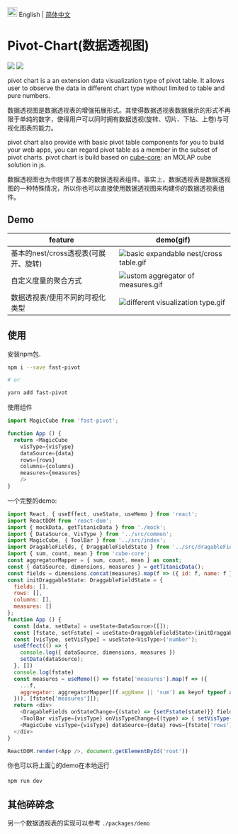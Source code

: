 <img src="https://ch-resources.oss-cn-shanghai.aliyuncs.com/images/lang-icons/icon128px.png" width="22px" /> English | [简体中文](./README.zh-CN.md)

# Pivot-Chart(数据透视图)
![](https://img.shields.io/npm/v/pivot-chart)
![](https://img.shields.io/github/license/ObservedObserver/pivot-chart)

pivot chart is a an extension data visualization type of pivot table. It allows user to observe the data in different chart type without limited to table and pure numbers.

数据透视图是数据透视表的增强拓展形式。其使得数据透视表数据展示的形式不再限于单纯的数字，使得用户可以同时拥有数据透视(旋转、切片、下钻、上卷)与可视化图表的能力。

pivot chart also provide with basic pivot table components for you to build your web apps, you can regard pivot table as a member in the subset of pivot charts. pivot chart is build based on [cube-core](https://github.com/ObservedObserver/cube-core): an MOLAP cube solution in js.

数据透视图也为你提供了基本的数据透视表组件。事实上，数据透视表是数据透视图的一种特殊情况，所以你也可以直接使用数据透视图来构建你的数据透视表组件。

## Demo

| feature | demo(gif) |
| - | - |
| 基本的nest/cross透视表(可展开、旋转) | ![basic expandable nest/cross table.gif](https://ch-resources.oss-cn-shanghai.aliyuncs.com/images/pivot-chart/pivot-table-basic.gif) |
| 自定义度量的聚合方式 | ![ustom aggregator of measures.gif](https://ch-resources.oss-cn-shanghai.aliyuncs.com/images/pivot-chart/pivot-table-aggregator.gif) |
| 数据透视表/使用不同的可视化类型 | ![different visualization type.gif](https://ch-resources.oss-cn-shanghai.aliyuncs.com/images/pivot-chart/pivot-chart.gif) |

## 使用

安装npm包.
```bash
npm i --save fast-pivot

# or

yarn add fast-pivot
```

使用组件
```js
import MagicCube from 'fast-pivot';

function App () {
  return <MagicCube
    visType={visType}
    dataSource={data}
    rows={rows}
    columns={columns}
    measures={measures} 
    />
}
```

一个完整的demo:
```js
import React, { useEffect, useState, useMemo } from 'react';
import ReactDOM from 'react-dom';
import { mockData, getTitanicData } from './mock';
import { DataSource, VisType } from '../src/common';
import MagicCube, { ToolBar } from '../src/index';
import DragableFields, { DraggableFieldState } from '../src/dragableFields/index';
import { sum, count, mean } from 'cube-core';
const aggregatorMapper = { sum, count, mean } as const;
const { dataSource, dimensions, measures } = getTitanicData();
const fields = dimensions.concat(measures).map(f => ({ id: f, name: f }));
const initDraggableState: DraggableFieldState = {
  fields: [],
  rows: [],
  columns: [],
  measures: []
};
function App () {
  const [data, setData] = useState<DataSource>([]);
  const [fstate, setFstate] = useState<DraggableFieldState>(initDraggableState)
  const [visType, setVisType] = useState<VisType>('number');
  useEffect(() => {
    console.log({ dataSource, dimensions, measures })
    setData(dataSource);
  }, [])
  console.log(fstate)
  const measures = useMemo(() => fstate['measures'].map(f => ({
    ...f,
    aggregator: aggregatorMapper[(f.aggName || 'sum') as keyof typeof aggregatorMapper]
  })), [fstate['measures']]);
  return <div>
    <DragableFields onStateChange={(state) => {setFstate(state)}} fields={fields} />
    <ToolBar visType={visType} onVisTypeChange={(type) => { setVisType(type) }} />
    <MagicCube visType={visType} dataSource={data} rows={fstate['rows']} columns={fstate['columns']} measures={measures} />
  </div>
}

ReactDOM.render(<App />, document.getElementById('root'))
```

你也可以将上面👆的demo在本地运行
```
npm run dev
```

## 其他碎碎念
另一个数据透视表的实现可以参考 `./packages/demo`